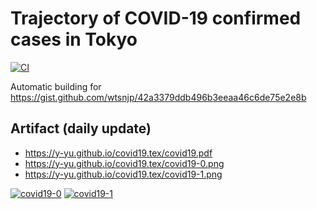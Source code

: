 Trajectory of COVID-19 confirmed cases in Tokyo
=================================================

[![CI](https://github.com/y-yu/covid19.tex/actions/workflows/ci.yml/badge.svg)](https://github.com/y-yu/covid19.tex/actions/workflows/ci.yml)

Automatic building for https://gist.github.com/wtsnjp/42a3379ddb496b3eeaa46c6de75e2e8b

## Artifact (daily update)

- https://y-yu.github.io/covid19.tex/covid19.pdf
- https://y-yu.github.io/covid19.tex/covid19-0.png
- https://y-yu.github.io/covid19.tex/covid19-1.png

[![covid19-0](https://y-yu.github.io/covid19.tex/covid19-0.png)](https://y-yu.github.io/covid19.tex/covid19-0.png)
[![covid19-1](https://y-yu.github.io/covid19.tex/covid19-1.png)](https://y-yu.github.io/covid19.tex/covid19-1.png)
